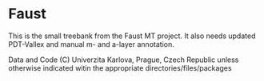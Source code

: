 # Faust
This is the small treebank from the Faust MT project. It also needs
updated PDT-Vallex and manual m- and a-layer annotation.

Data and Code  (C) Univerzita Karlova, Prague, Czech Republic
unless otherwise indicated witin the appropriate directories/files/packages
